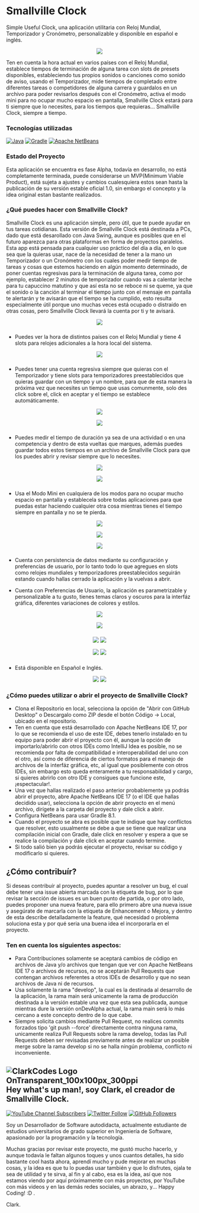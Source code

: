 # Smallville Clock
Simple Useful Clock, una aplicación utilitaria con Reloj Mundial, Temporizador y Cronómetro, personalizable y disponible en español e inglés.

<p align="center">
  <img src="https://user-images.githubusercontent.com/39943822/235411133-648d8b74-93e4-4e03-be25-7a50580ea76e.png"/>
</p>

Ten en cuenta la hora actual en varios países con el Reloj Mundial, establece tiempos de terminación de alguna tarea con slots de presets disponibles, estableciendo 
tus propios sonidos o canciones como sonido de aviso, usando el Temporizador, mide tiempos de completado entre diferentes tareas o competidores  de alguna carrera y 
guardalos en un archivo para poder revisarlos después con el Cronómetro, activa el modo mini para no ocupar mucho espacio en pantalla, Smallville Clock estará para 
ti siempre que lo necesites, para los tiempos que requieras... Smallville Clock, siempre a tiempo.

### Tecnologías utilizadas
[![Java](https://img.shields.io/badge/Java-OpenJDK_17.0.2-orange.svg?longCache=true&style=flat)](https://jdk.java.net/archive/)
[![Gradle](https://img.shields.io/badge/Gradle-8.1-lightgrey.svg?longCache=true&style=flat)](https://docs.gradle.org/8.1/release-notes.html)
[![Apache NetBeans](https://img.shields.io/badge/Apache_NetBeans-17-green.svg?longCache=true&style=flat)](https://netbeans.apache.org/download/nb17/)

### Estado del Proyecto
Esta aplicación se encuentra es fase Alpha, todavía en desarrollo, no está completamente terminada, puede considerarse un MVP(Minimum Viable Product), está sujeta a 
ajustes y cambios cualesquiera estos sean hasta la publicación de su versión estable oficial 1.0, sin embargo el concepto y la idea original estan bastante realizados.

### ¿Qué puedes hacer con Smallville Clock?
Smallville Clock es una aplicación simple, pero útil, que te puede ayudar en tus tareas cotidianas.
Esta versión de Smallville Clock está destinada a PCs, dado que está desarollado con Java Swing, aunque es posibles que en el futuro aparezca para otras plataformas 
en forma de proyectos paralelos. Esta app está pensada para cualquier uso práctico del día a día, en lo que sea que la quieras usar, nace de la necesidad de tener 
a la mano un Temporizador o un Cronómetro con los cuales poder medir tiempo de tareas y cosas que estemos haciendo en algún momento determinado, de poner cuentas 
regresivas para la terminación de alguna tarea, como por ejemplo, establecer 2 minutos de temporizador cuando vas a calentar leche para tu capuccino matutino y que 
así esta no se reboce ni se queme, ya que el sonido o la canción al terminar el tiempo junto con el mensaje en pantalla te alertarán y te avisarán que el tiempo se ha 
cumplido, esto resulta especialmente útil porque uno muchas veces está ocupado o distraído en otras cosas, pero Smallville Clock llevará la cuenta por ti y te avisará.

<p align="center">
  <img src="https://user-images.githubusercontent.com/39943822/235449397-3b1d2b7c-e707-49cf-8e0c-a57fa1049aa6.png"/>
</p>

###
* Puedes ver la hora de distintos países con el Reloj Mundial y tiene 4 slots para relojes adicionales a la hora local del sistema.

<p align="center">
  <img src="https://user-images.githubusercontent.com/39943822/235449627-5bae02d7-15ea-4879-ac34-880cef62bb07.png"/>
</p>

###
* Puedes tener una cuenta regresiva siempre que quieras con el Temporizador y tiene slots para temporizadores preestablecidos que quieras guardar con un tiempo y 
un nombre, para que de esta manera la próxima vez que necesites un tiempo que usas comunmente, solo des click sobre el, click en aceptar y el tiempo se establece 
automáticamente.

<p align="center">
  <img src="https://user-images.githubusercontent.com/39943822/235450681-5b785e49-4449-4ba3-8daa-19b981695471.png"/>
</p>

<p align="center">
  <img src="https://user-images.githubusercontent.com/39943822/235450744-718cd311-aafd-4744-a814-2188ed02e4ad.png"/>
</p>

###
* Puedes medir el tiempo de duración ya sea de una actividad o en una competencia y dentro de esta vueltas que marques, además puedes guardar todos estos tiempos en 
un archivo de Smallville Clock para que los puedes abrir y revisar siempre que lo necesites.

<p align="center">
  <img src="https://user-images.githubusercontent.com/39943822/235451150-fb627dd0-139e-4e1e-a758-2cc858bc9e45.png"/>
</p>

<p align="center">
  <img src="https://user-images.githubusercontent.com/39943822/235451202-08129a8b-6de4-4a9d-9128-faf97500b773.png"/>
</p>

###
* Usa el Modo Mini en cualquiera de los modos para no ocupar mucho espacio en pantalla y establecela sobre todas aplicaciones para que puedas estar haciendo cualquier
otra cosa mientras tienes el tiempo siempre en pantalla y no se te pierda.

<p align="center">
  <img src="https://user-images.githubusercontent.com/39943822/235451395-7d2d3f80-84cd-4665-86a7-888b1f2c5262.png"/>
</p>

<p align="center">
  <img src="https://user-images.githubusercontent.com/39943822/235451472-be8c6fcf-1a5c-4001-a2e4-458d926df79c.png"/>
</p>

<p align="center">
  <img src="https://user-images.githubusercontent.com/39943822/235451567-2deee153-32de-41b9-8cf9-6c8c02a8bf46.png"/>
</p>

###
* Cuenta con persistencia de datos mediante su configuración y preferencias de usuario, por lo tanto todo lo que agregues en slots como relojes mundiales y 
temporizadores preestablecidos seguirán estando cuando hallas cerrado la aplicación y la vuelvas a abrir.

* Cuenta con Preferencias de Usuario, la aplicación es parametrizable y personalizable a tu gusto, tienes temas claros y oscuros para la interfáz gráfica, diferentes 
variaciones de colores y estilos.

<p align="center">
  <img src="https://user-images.githubusercontent.com/39943822/235451683-03ce4cde-04d2-4f3d-9878-a4a2d84540b1.png"/>
</p>

<p align="center">
  <img src="https://user-images.githubusercontent.com/39943822/235451747-7bb31feb-f1fd-4844-b9c6-4a7d9475c14d.png"/>
</p>

###
<p align="center">
  <img src="https://user-images.githubusercontent.com/39943822/235452059-537a0c9d-2244-46ba-993e-370365c06304.png"/>
  <img src="https://user-images.githubusercontent.com/39943822/235452256-0cfa5a2c-0893-4a5c-958d-ff542559d2d8.png"/>
</p>

<p align="center">
  <img src="https://user-images.githubusercontent.com/39943822/235452700-b49a60b3-d047-44a8-b551-986c34dfe6a9.png"/>
  <img src="https://user-images.githubusercontent.com/39943822/235453110-a7572132-a4be-4daf-8b33-ab02a05b1ad7.png"/>
</p>

###
* Está disponible en Español e Inglés.

<p align="center">
  <img src="https://user-images.githubusercontent.com/39943822/235454885-a7997ed8-54aa-4964-a64f-fc2e940d0c02.png"/>
  <img src="https://user-images.githubusercontent.com/39943822/235455047-bffd49f1-1254-4d43-8e49-457dd3fd6e20.png"/>
</p>

###
### ¿Cómo puedes utilizar o abrir el proyecto de Smallville Clock?
* Clona el Repositorio en local, selecciona la opción de "Abrir con GitHub Desktop" o Descargalo como ZIP desde el botón Código -> Local, ubicado en el repositorio.
* Ten en cuenta que está desarrollado con Apache NetBeans IDE 17, por lo que se recomienda el uso de este IDE, debes tenerlo instalado en tu equipo para poder 
abrir el proyecto con él, aunque la opción de importarlo/abrirlo con otros IDEs como IntelliJ Idea es posible, no se recomienda por falta de compatibilidad e 
interoperabilidad del uno con el otro, así como de diferencia de ciertos formatos para el manejo de archivos de la interfáz gráfica, etc, al igual que 
posiblemente con otros IDEs, sin embargo esto queda enteramente a tu responsabilidad y cargo, si quieres abrirlo con otro IDE y consigues que funcione este, 
¡espectacular!.
* Una vez que hallas realizado el paso anterior probablemente ya podrás abrir el proyecto, abre Apache NetBeans IDE 17 (o el IDE que hallas decidido usar), selecciona
la opción de abrir proyecto en el menú archivo, dirígete a la carpeta del proyecto y dale click a abrir.
* Configura NetBeans para usar Gradle 8.1.
* Cuando el proyecto se abra es posible que te indique que hay conflictos que resolver, esto usualmente se debe a que se tiene que realizar una compilación inicial
con Gradle, dale click en resolver y espera a que se realice la compilación y dale click en aceptar cuando termine.
* Si todo salió bien ya podrás ejecutar el proyecto, revisar su código y modificarlo si quieres.

## ¿Cómo contribuír?
Si deseas contribuír al proyecto, puedes apuntar a resolver un bug, el cual debe tener una issue abierta marcada con la etiqueta de bug, por lo que revisar la 
sección de issues es un buen punto de partida, o por otro lado, puedes proponer una nueva feature, para ello primero abre una nueva issue y asegúrate de marcarla 
con la etiqueta de Enhancement o Mejora, y dentro de esta describe detalladamente la feature, qué necesidad o problema soluciona esta y por qué seria una buena idea 
el incorporarla en el proyecto. 

### Ten en cuenta los siguientes aspectos:
* Para Contribuciones solamente se aceptará cambios de código en archivos de Java y/o archivos que tengan que ver con Apache NetBeans IDE 17 o archivos de recursos, 
no se aceptarán Pull Requests que contengan archivos referentes a otros IDEs de desarrollo y que no sean archivos de Java ni de recursos.
* Usa solamente la rama "develop", la cual es la destinada al desarrollo de la aplicación, la rama main será unicamente la rama de producción destinada a la versión 
estable una vez que esta sea publicada, aunque mientras dure la versión onDevAlpha actual, la rama main será lo más cercano a este concepto dentro de lo que cabe.
* Siempre solicita cambios mediante Pull Request, no realices commits forzados tipo 'git push --force' directamente contra ninguna rama, unicamente realiza 
Pull Requests sobre la rama develop, todas las Pull Requests deben ser revisadas previamente antes de realizar un posible merge sobre la rama develop si no se halla 
ningún problema, conflicto ni inconveniente.

###
## ![ClarkCodes Logo OnTransparent_100x100px_300ppi](https://user-images.githubusercontent.com/39943822/235443512-3ab382e8-888e-4d2d-87ba-1c8f4ef3ec45.png) Hey what's up man!, soy Clark, el creador de Smallville Clock.
[![YouTube Channel Subscribers](https://img.shields.io/youtube/channel/subscribers/:@clarkcodes?style=social)](https://youtube.com/@ClarkCodes?sub_confirmation=1)
[![Twitter Follow](https://img.shields.io/twitter/follow/ClarkCodes?style=social)](https://twitter.com/clarkcodes)
[![GitHub Followers](https://img.shields.io/github/followers/ClarkCodes?style=social)](https://github.com/ClarkCodes)

Soy un Desarrollador de Software autodidacta, actualmente estudiante de estudios universitarios de grado superior en Ingeniería de Software, apasionado por la programación y la tecnología.

Muchas gracias por revisar este proyecto, me gustó mucho hacerlo, y aunque todavía le faltan algunos toques y unos cuantos detalles, ha sido bastante cool
hasta ahora, aprendí mucho y pude mejorar en muchas cosas, y la idea es que tu lo puedas usar también y que lo disfrutes, ojala te sea de utilidad y te sirva, 
al fin y al cabo, esa es la idea, así que nos estamos viendo por aquí próximamente con más proyectos, por YouTube con más videos y en las demás redes sociales, 
un abrazo, y... Happy Coding! :D .

Clark.


